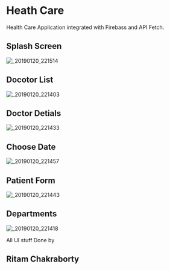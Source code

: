 # Heath Care

Health Care Application integrated with Firebass and API Fetch. 

## Splash Screen

![_20190120_221514](https://user-images.githubusercontent.com/30453784/51442310-aa3fee00-1d01-11e9-9dda-32497068941d.jpg)

## Docotor List

![_20190120_221403](https://user-images.githubusercontent.com/30453784/51442322-af9d3880-1d01-11e9-8b8d-6249b0b82254.jpg)

## Doctor Detials

![_20190120_221433](https://user-images.githubusercontent.com/30453784/51442329-bcba2780-1d01-11e9-84d6-3d5a4bdebdb2.jpg)

## Choose Date

![_20190120_221457](https://user-images.githubusercontent.com/30453784/51442331-c0e64500-1d01-11e9-8913-b8525755bf01.jpg)

## Patient Form 

![_20190120_221443](https://user-images.githubusercontent.com/30453784/51442433-9c3e9d00-1d02-11e9-9860-1b797def41b6.jpg)

## Departments 

![_20190120_221418](https://user-images.githubusercontent.com/30453784/51442337-c80d5300-1d01-11e9-8a59-0781067560b1.jpg)

All UI stuff Done by

## Ritam Chakraborty

